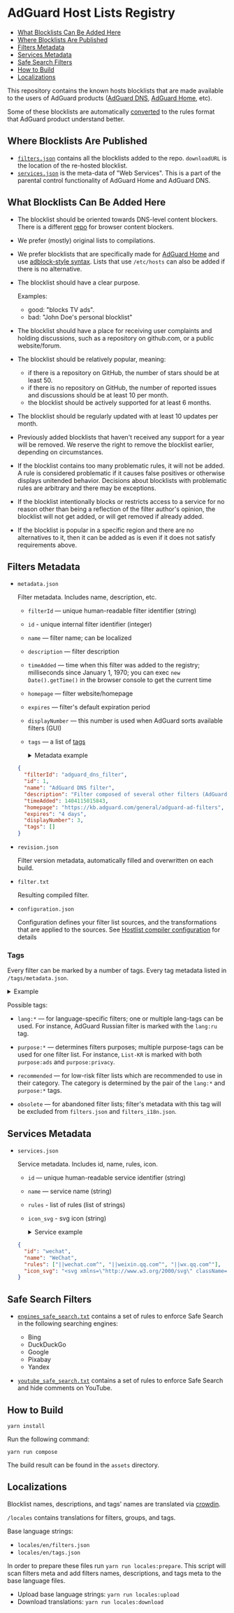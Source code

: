 # AdGuard Host Lists Registry

- [What Blocklists Can Be Added Here](#what-blocklists)
- [Where Blocklists Are Published](#published)
- [Filters Metadata](#filters-meta)
- [Services Metadata](#services-meta)
- [Safe Search Filters](#safe-search)
- [How to Build](#how-to-build)
- [Localizations](#localizations)

This repository contains the known hosts blocklists that are made available to the users of AdGuard products ([AdGuard DNS](https://adguard-dns.com/), [AdGuard Home](https://github.com/AdguardTeam/AdGuardHome), etc).

Some of these blocklists are automatically [converted](https://github.com/AdguardTeam/HostlistCompiler) to the rules format that AdGuard product understand better.

## <a id="published"></a> Where Blocklists Are Published

- [`filters.json`](https://adguardteam.github.io/HostlistsRegistry/assets/filters.json) contains all the blocklists added to the repo. `downloadURL` is the location of the re-hosted blocklist.
- [`services.json`](https://adguardteam.github.io/HostlistsRegistry/assets/services.json) is the meta-data of "Web Services". This is a part of the parental control functionality of AdGuard Home and AdGuard DNS.

## <a id="what-blocklists"></a> What Blocklists Can Be Added Here

- The blocklist should be oriented towards DNS-level content blockers. There is a different [repo](https://github.com/AdguardTeam/FiltersRegistry) for browser content blockers.
- We prefer (mostly) original lists to compilations.
- We prefer blocklists that are specifically made for [AdGuard Home](https://github.com/AdguardTeam/AdGuardHome) and use [adblock-style syntax](https://github.com/AdguardTeam/AdGuardHome/wiki/Hosts-Blocklists#adblock-style). Lists that use `/etc/hosts` can also be added if there is no alternative.
- The blocklist should have a clear purpose.

  Examples:

  - good: "blocks TV ads".
  - bad: "John Doe's personal blocklist"

- The blocklist should have a place for receiving user complaints and holding discussions, such as a repository on github.com, or a public website/forum.
- The blocklist should be relatively popular, meaning:
  - if there is a repository on GitHub, the number of stars should be at least 50.
  - if there is no repository on GitHub, the number of reported issues and discussions should be at least 10 per month.
  - the blocklist should be actively supported for at least 6 months.
- The blocklist should be regularly updated with at least 10 updates per month.
- Previously added blocklists that haven't received any support for a year will be removed. We reserve the right to remove the blocklist earlier, depending on circumstances.
- If the blocklist contains too many problematic rules, it will not be added. A rule is considered problematic if it causes false positives or otherwise displays unitended behavior. Decisions about blocklists with problematic rules are arbitrary and there may be exceptions.
- If the blocklist intentionally blocks or restricts access to a service for no reason other than being a reflection of the filter author's opinion, the blocklist will not get added, or will get removed if already added.
- If the blocklist is popular in a specific region and there are no alternatives to it, then it can be added as is even if it does not satisfy requirements above.

## <a id="filters-meta"></a> Filters Metadata

- `metadata.json`

  Filter metadata. Includes name, description, etc.

  - `filterId` — unique human-readable filter identifier (string)
  - `id` - unique internal filter identifier (integer)
  - `name` — filter name; can be localized
  - `description` — filter description
  - `timeAdded` — time when this filter was added to the registry; milliseconds since January 1, 1970; you can exec `new Date().getTime()` in the browser console to get the current time
  - `homepage` — filter website/homepage
  - `expires` — filter's default expiration period
  - `displayNumber` — this number is used when AdGuard sorts available filters (GUI)
  - `tags` — a list of [tags](#tags)

    <details>
      <summary>Metadata example</summary>

  ```json
  {
    "filterId": "adguard_dns_filter",
    "id": 1,
    "name": "AdGuard DNS filter",
    "description": "Filter composed of several other filters (AdGuard Base filter, Social Media filter, Tracking Protection filter, Mobile Ads filter, EasyList and EasyPrivacy) and simplified specifically to be better compatible with DNS-level ad blocking.",
    "timeAdded": 1404115015843,
    "homepage": "https://kb.adguard.com/general/adguard-ad-filters",
    "expires": "4 days",
    "displayNumber": 3,
    "tags": []
  }
  ```

    </details>

- `revision.json`

  Filter version metadata, automatically filled and overwritten on each build.

- `filter.txt`

  Resulting compiled filter.

- `configuration.json`

  Configuration defines your filter list sources, and the transformations that are applied to the sources. See [Hostlist compiler configuration](https://github.com/AdguardTeam/HostlistCompiler#configuration) for details

### <a id="tags"></a> Tags

Every filter can be marked by a number of tags. Every tag metadata listed in `/tags/metadata.json`.

<details>
  <summary>Example</summary>

```json
{
  "tagId": 1,
  "keyword": "purpose:ads"
}
```

</details>

Possible tags:

- `lang:*` — for language-specific filters; one or multiple lang-tags can be used. For instance,
  AdGuard Russian filter is marked with the `lang:ru` tag.

- `purpose:*` — determines filters purposes; multiple purpose-tags can be used for one filter list.
  For instance, `List-KR` is marked with both `purpose:ads` and `purpose:privacy`.

- `recommended` — for low-risk filter lists which are recommended to use in their category. The
  category is determined by the pair of the `lang:*` and `purpose:*` tags.

- `obsolete` — for abandoned filter lists; filter's metadata with this tag will be excluded
  from `filters.json` and `filters_i18n.json`.

## <a id="services-meta"></a> Services Metadata

- `services.json`

  Service metadata. Includes id, name, rules, icon.

  - `id` — unique human-readable service identifier (string)
  - `name` — service name (string)
  - `rules` - list of rules (list of strings)
  - `icon_svg` - svg icon (string)

    <details>
      <summary>Service example</summary>

  ```json
  {
    "id": "wechat",
    "name": "WeChat",
    "rules": ["||wechat.com^", "||weixin.qq.com^", "||wx.qq.com^"],
    "icon_svg": "<svg xmlns=\"http://www.w3.org/2000/svg\" className=\"d-none\"><symbol id=\"service_wechat\" viewBox=\"0 0 50 50\" fill=\"currentColor\"><path d=\"M 19 6 C 9.625 6 2 12.503906 2 20.5 C 2 24.769531 4.058594 28.609375 7.816406 31.390625 L 5.179688 39.304688 L 13.425781 34.199219 C 15.714844 34.917969 18.507813 35.171875 21.203125 34.875 C 23.390625 39.109375 28.332031 42 34 42 C 35.722656 42 37.316406 41.675781 38.796875 41.234375 L 45.644531 45.066406 L 43.734375 38.515625 C 46.3125 36.375 48 33.394531 48 30 C 48 23.789063 42.597656 18.835938 35.75 18.105469 C 34.40625 11.152344 27.367188 6 19 6 Z M 13 14 C 14.101563 14 15 14.898438 15 16 C 15 17.101563 14.101563 18 13 18 C 11.898438 18 11 17.101563 11 16 C 11 14.898438 11.898438 14 13 14 Z M 25 14 C 26.101563 14 27 14.898438 27 16 C 27 17.101563 26.101563 18 25 18 C 23.898438 18 23 17.101563 23 16 C 23 14.898438 23.898438 14 25 14 Z M 34 20 C 40.746094 20 46 24.535156 46 30 C 46 32.957031 44.492188 35.550781 42.003906 37.394531 L 41.445313 37.8125 L 42.355469 40.933594 L 39.105469 39.109375 L 38.683594 39.25 C 37.285156 39.71875 35.6875 40 34 40 C 27.253906 40 22 35.464844 22 30 C 22 24.535156 27.253906 20 34 20 Z M 29.5 26 C 28.699219 26 28 26.699219 28 27.5 C 28 28.300781 28.699219 29 29.5 29 C 30.300781 29 31 28.300781 31 27.5 C 31 26.699219 30.300781 26 29.5 26 Z M 38.5 26 C 37.699219 26 37 26.699219 37 27.5 C 37 28.300781 37.699219 29 38.5 29 C 39.300781 29 40 28.300781 40 27.5 C 40 26.699219 39.300781 26 38.5 26 Z\" /></symbol></svg>"
  }
  ```

    </details>

## <a id="safe-search"></a> Safe Search Filters

- [`engines_safe_search.txt`](https://adguardteam.github.io/HostlistsRegistry/assets/engines_safe_search.txt) contains a set of rules to enforce Safe Search in the following searching engines:
  - Bing
  - DuckDuckGo
  - Google
  - Pixabay
  - Yandex

- [`youtube_safe_search.txt`](https://adguardteam.github.io/HostlistsRegistry/assets/youtube_safe_search.txt) contains a set of rules to enforce Safe Search and hide comments on YouTube.

## <a id="how-to-build"></a> How to Build

```
yarn install
```

Run the following command:

```
yarn run compose
```

The build result can be found in the `assets` directory.

## <a id="localizations"></a> Localizations

Blocklist names, descriptions, and tags' names are translated via [crowdin](https://crowdin.com/project/adguard-applications/en#/miscellaneous/hostlists-registry).

`/locales` contains translations for filters, groups, and tags.

Base language strings:

- `locales/en/filters.json`
- `locales/en/tags.json`

In order to prepare these files run `yarn run locales:prepare`.
This script will scan filters meta and add filters names, descriptions, and tags meta to the base language files.

- Upload base language strings: `yarn run locales:upload`
- Download translations: `yarn run locales:download`
